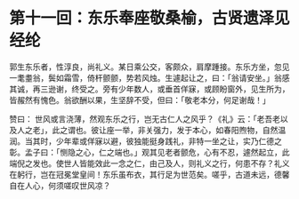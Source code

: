 # 第十一回：东乐奉座敬桑榆，古贤遗泽见经纶

郭生东乐者，性淳良，尚礼义。某日乘公交，客颇众，肩摩踵接。东乐方坐，忽见一耄耋翁，鬓如霜雪，倚杆颤颤，势若风烛。生遽起让之，曰：「翁请安坐。」翁感其诚，再三逊谢，终受之。旁有少年数人，或垂首佯寐，或顾盼窗外，见生所为，皆赧然有愧色。翁欲酬以果，生坚辞不受，但曰：「敬老本分，何足谢哉！」

赞曰： 世风或言浇薄，然观东乐之行，岂无古仁人之风乎？《礼》云：「老吾老以及人之老」，此之谓也。彼让座一举，非关强力，发于本心，如春阳煦物，自然温润。当其时，少年辈或佯寐以避，彼独能挺身践礼，非特一坐之让，实乃仁德之彰。孟子曰：「恻隐之心，仁之端也。」观其见老者颤危，心有不忍，遽然起立，此端倪之发也。使世人皆能效此一念之仁，由己及人，则礼义之行，何患不存？礼义在躬行，岂在冠冕堂皇间！东乐虽布衣，其行足为世范矣。嗟乎，古道未远，德馨自在人心，何须嗟叹世风凉？
